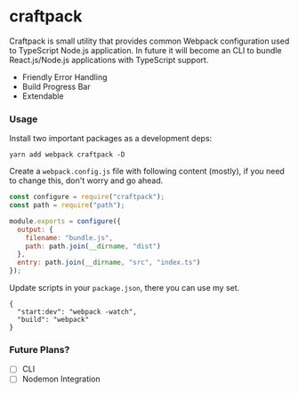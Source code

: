 # craftpack

Craftpack is small utility that provides common Webpack configuration used to TypeScript Node.js application. In future it will become an CLI to bundle React.js/Node.js applications with TypeScript support.

- Friendly Error Handling
- Build Progress Bar
- Extendable

### Usage

Install two important packages as a development deps:

```
yarn add webpack craftpack -D
```

Create a `webpack.config.js` file with following content (mostly), if you need to change this, don't worry and go ahead.

```js
const configure = require("craftpack");
const path = require("path");

module.exports = configure({
  output: {
    filename: "bundle.js",
    path: path.join(__dirname, "dist")
  },
  entry: path.join(__dirname, "src", "index.ts")
});
```

Update scripts in your `package.json`, there you can use my set.

```
{
  "start:dev": "webpack -watch",
  "build": "webpack"
}
```

### Future Plans?

- [ ] CLI
- [ ] Nodemon Integration

